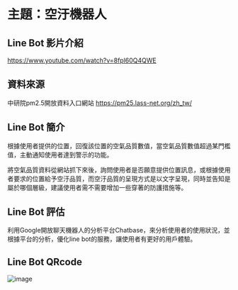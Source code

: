 # 主題：空汙機器人

## Line Bot 影片介紹
https://www.youtube.com/watch?v=8fpl60Q4QWE

## 資料來源
中研院pm2.5開放資料入口網站  https://pm25.lass-net.org/zh_tw/

## Line Bot 簡介
根據使用者提供的位置，回復該位置的空氣品質數值，當空氣品質數值超過某門檻值，主動通知使用者達到警示的功能。

將空氣品質資料從網站抓下來後，詢問使用者是否願意提供位置訊息，或根據使用者要求的位置給予空汙品質，而空汙品質的呈現方式是以文字呈現，同時並告知是屬於哪個層級，建議使用者需不需要增加一些穿著的防護措施等。

## Line Bot 評估
利用Google開放聊天機器人的分析平台Chatbase，來分析使用者的使用狀況，並根據平台的分析，優化line bot的服務，讓使用者有更好的用戶體驗。

## Line Bot QRcode

![image](https://github.com/camelfish/pm2.5_linebot/master/QR_code.PNG)

